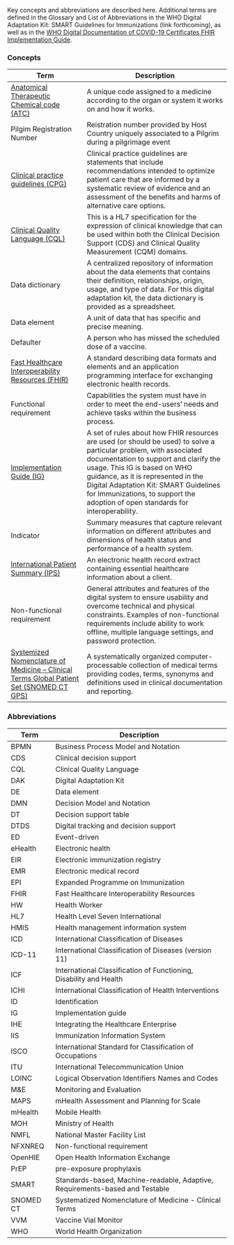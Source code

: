 Key concepts and abbreviations are described here. Additional terms are defined in the Glossary and List of Abbreviations in the WHO Digital Adaptation Kit: SMART Guidelines for Immunizations (link forthcoming), as well as in the [WHO Digital Documentation of COVID-19 Certificates FHIR Implementation Guide](https://worldhealthorganization.github.io/ddcc/concepts.html).

### Concepts 

<table class="list">
<thead>
  <tr>
    <th>Term</th>
    <th>Description</th>
  </tr>
</thead>
<tbody>
  <tr>
    <td><a href="https://build.fhir.org/ig/HL7/fhir-ips/ValueSet-whoatc-uv-ips.html">Anatomical Therapeutic Chemical code (ATC)</a></td>
    <td>A unique code assigned to a medicine according to the organ or system it works on and how it works.</td>
  </tr>
  <tr>
    <td>Pilgim Registration Number</td>
    <td>Reistration number provided by Host Country uniquely associated to a Pilgrim during a pilgrimage event</td>
  </tr>
  <tr>
    <td><a href="http://hl7.org/fhir/uv/cpg/">Clinical practice guidelines (CPG)</a></td>
    <td>Clinical practice guidelines are statements that include recommendations intended to optimize patient care that are informed by a systematic review of evidence and an assessment of the benefits and harms of alternative care options.</td>
  </tr>
  <tr>
    <td><a href="https://cql.hl7.org/">Clinical Quality Language (CQL)</a></td>
    <td>This is a HL7 specification for the expression of clinical knowledge that can be used within both the Clinical Decision Support (CDS) and Clinical Quality Measurement (CQM) domains.</td>
  </tr>
  <tr>
    <td>Data dictionary</td>
    <td>A centralized repository of information about the data elements that contains their definition, relationships, origin, usage, and type of data. For this digital adaptation kit, the data dictionary is provided as a spreadsheet.</td>
  </tr>
  <tr>
    <td>Data element</td>
    <td>A unit of data that has specific and precise meaning.</td>
  </tr>
  <tr>
    <td>Defaulter</td>
    <td>A person who has missed the scheduled dose of a vaccine.</td>
  </tr>
  <tr>
    <td><a href="https://www.hl7.org/fhir/overview.html">Fast Healthcare Interoperability Resources (FHIR)</a></td>
    <td>A standard describing data formats and elements and an application programming interface for exchanging electronic health records.</td>
  </tr>
  <tr>
    <td>Functional requirement</td>
    <td>Capabilities the system must have in order to meet the end-users’ needs and achieve tasks within the business process.</td>
  </tr>
  <tr>
    <td><a href="https://build.fhir.org/implementationguide.html">Implementation Guide (IG)</a></td>
    <td>A set of rules about how FHIR resources are used (or should be used) to solve a particular problem, with associated documentation to support and clarify the usage. This IG is based on WHO guidance, as it is represented in the Digital Adaptation Kit: SMART Guidelines for Immunizations, to support the adoption of open standards for interoperability.</td>
  </tr>
  <tr>
    <td>Indicator</td>
    <td>Summary measures that capture relevant information on different attributes and dimensions of health status and performance of a health system.</td>
  </tr>
  <tr>
    <td><a href="http://hl7.org/fhir/uv/ips/">International Patient Summary (IPS)</a></td>
    <td>An electronic health record extract containing essential healthcare information about a client.</td>
  </tr>
  <tr>
    <td>Non-functional requirement</td>
    <td>General attributes and features of the digital system to ensure usability and overcome technical and physical constraints. Examples of non-functional requirements include ability to work offline, multiple language settings, and password protection.</td>
  </tr>
  <tr>
    <td><a href="https://www.snomed.org/gps">Systemized Nomenclature of Medicine – Clinical Terms Global Patient Set (SNOMED CT GPS)</a></td>
    <td>A systematically organized computer-processable collection of medical terms providing codes, terms, synonyms and definitions used in clinical documentation and reporting.</td>
  </tr>
</tbody>
</table>

### Abbreviations

<table class="list">
<thead>
  <tr>
    <th>Term</th>
    <th>Description</th>
  </tr>
</thead>
<tbody>
  <tr>
    <td>BPMN</td>
    <td>Business Process Model and Notation</td>
  </tr>
  <tr>
    <td>CDS</td>
    <td>Clinical decision support</td>
  </tr>
  <tr>
    <td>CQL</td>
    <td>Clinical Quality Language</td>
  </tr>
  <tr>
    <td>DAK</td>
    <td>Digital Adaptation Kit</td>
  </tr>
  <tr>
    <td>DE</td>
    <td>Data element</td>
  </tr>
  <tr>
    <td>DMN</td>
    <td>Decision Model and Notation</td>
  </tr>
  <tr>
    <td>DT</td>
    <td>Decision support table</td>
  </tr>
  <tr>
    <td>DTDS</td>
    <td>Digital tracking and decision support</td>
  </tr>
  <tr>
    <td>ED</td>
    <td>Event-driven</td>
  </tr>
  <tr>
    <td>eHealth</td>
    <td>Electronic health</td>
  </tr>
  <tr>
    <td>EIR</td>
    <td>Electronic immunization registry</td>
  </tr>
  <tr>
    <td>EMR</td>
    <td>Electronic medical record</td>
  </tr>
  <tr>
    <td>EPI</td>
    <td>Expanded Programme on Immunization</td>
  </tr>
  <tr>
    <td>FHIR</td>
    <td>Fast Healthcare Interoperability Resources</td>
  </tr>
  <tr>
    <td>HW</td>
    <td>Health Worker</td>
  </tr>
  <tr>
    <td>HL7</td>
    <td>Health Level Seven International</td>
  </tr>
  <tr>
    <td>HMIS</td>
    <td>Health management information system</td>
  </tr>
  <tr>
    <td>ICD</td>
    <td>International Classification of Diseases</td>
  </tr>
  <tr>
    <td>ICD-11</td>
    <td>International Classification of Diseases (version 11)</td>
  </tr>
  <tr>
    <td>ICF</td>
    <td>International Classification of Functioning, Disability and Health</td>
  </tr>
  <tr>
    <td>ICHI</td>
    <td>International Classification of Health Interventions</td>
  </tr>
  <tr>
    <td>ID</td>
    <td>Identification</td>
  </tr>
  <tr>
    <td>IG</td>
    <td>Implementation guide</td>
  </tr>
  <tr>
    <td>IHE</td>
    <td>Integrating the Healthcare Enterprise</td>
  </tr>
  <tr>
    <td>IIS</td>
    <td>Immunization Information System</td>
  </tr>
  <tr>
    <td>ISCO</td>
    <td>International Standard for Classification of Occupations</td>
  </tr>
  <tr>
    <td>ITU</td>
    <td>International Telecommunication Union</td>
  </tr>
  <tr>
    <td>LOINC</td>
    <td>Logical Observation Identifiers Names and Codes</td>
  </tr>
  <tr>
    <td>M&amp;E</td>
    <td>Monitoring and Evaluation</td>
  </tr>
  <tr>
    <td>MAPS</td>
    <td>mHealth Assessment and Planning for Scale</td>
  </tr>
  <tr>
    <td>mHealth</td>
    <td>Mobile Health</td>
  </tr>
  <tr>
    <td>MOH</td>
    <td>Ministry of Health</td>
  </tr>
  <tr>
    <td>NMFL</td>
    <td>National Master Facility List</td>
  </tr>
  <tr>
    <td>NFXNREQ</td>
    <td>Non-functional requirement</td>
  </tr>
  <tr>
    <td>OpenHIE</td>
    <td>Open Health Information Exchange</td>
  </tr>
  <tr>
    <td>PrEP</td>
    <td>pre-exposure prophylaxis</td>
  </tr>
  <tr>
    <td>SMART</td>
    <td>Standards-based, Machine-readable, Adaptive, Requirements-based and Testable</td>
  </tr>
  <tr>
    <td>SNOMED CT</td>
    <td>Systematized Nomenclature of Medicine - Clinical Terms</td>
  </tr>
  <tr>
    <td>VVM</td>
    <td>Vaccine Vial Monitor</td>
  </tr>
  <tr>
    <td>WHO</td>
    <td>World Health Organization</td>
  </tr>
</tbody>
</table>
